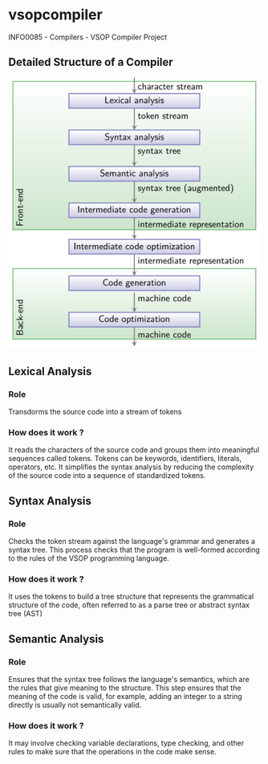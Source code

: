 # vsopcompiler
INFO0085 - Compilers - VSOP Compiler Project

## Detailed Structure of a Compiler

![Local Image](images/structure-of-a-compiler.png)

## Lexical Analysis
### Role
Transdorms the source code into a stream of tokens
### How does it work ?
It reads the characters of the source code and groups them into meaningful sequences called tokens.
Tokens can be keywords, identifiers, literals, operators, etc.
It simplifies the syntax analysis by reducing the complexity of the source code into a sequence of standardized tokens.

## Syntax Analysis
### Role
Checks the token stream against the language's grammar and generates a syntax tree.
This process checks that the program is well-formed according to the rules of the VSOP programming language.
### How does it work ?
It uses the tokens to build a tree structure that represents the grammatical structure of the code, often referred to as a parse tree or abstract syntax tree (AST)

## Semantic Analysis
### Role
Ensures that the syntax tree follows the language's semantics, which are the rules that give meaning to the structure.
This step ensures that the meaning of the code is valid, for example, adding an integer to a string directly is usually not semantically valid.
### How does it work ?
It may involve checking variable declarations, type checking, and other rules to make sure that the operations in the code make sense.
